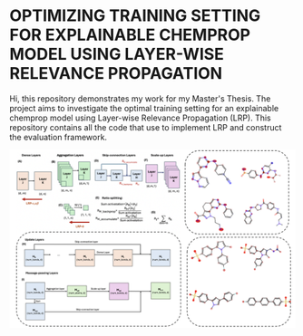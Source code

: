# OPTIMIZING TRAINING SETTING FOR EXPLAINABLE CHEMPROP MODEL USING LAYER-WISE RELEVANCE PROPAGATION
Hi, this repository demonstrates my work for my Master's Thesis. The project aims to investigate the optimal training setting for an explainable chemprop model using Layer-wise Relevance Propagation (LRP). This repository contains all the code that use to implement LRP and construct the evaluation framework.

<p align="center">
  <img src="images/Screen Shot 2025-03-05 at 11.16.57.png" alt="Alt text" width="700">
</p>
